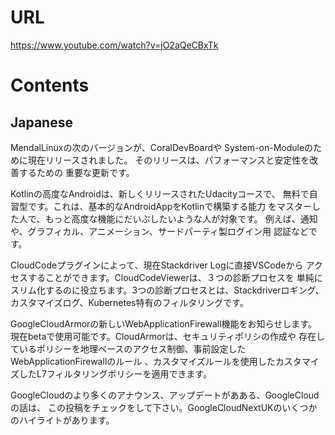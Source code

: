 # URL
https://www.youtube.com/watch?v=jO2aQeCBxTk

# Contents
## Japanese
MendalLinuxの次のバージョンが、CoralDevBoardや
System-on-Moduleのために現在リリースされました。
そのリリースは、パフォーマンスと安定性を改善するための
重要な更新です。

Kotlinの高度なAndroidは、新しくリリースされたUdacityコースで、
無料で自習型です。これは、基本的なAndroidAppをKotlinで構築する能力
をマスターした人で、もっと高度な機能にだいぶしたいような人が対象です。
例えば、通知や、グラフィカル、アニメーション、サードパーティ製ログイン用
認証などです。

CloudCodeプラグインによって、現在Stackdriver Logに直接VSCodeから
アクセスすることができます。CloudCodeViewerは、３つの診断プロセスを
単純にスリム化するのに役立ちます。3つの診断プロセスとは、Stackdriverロギング、
カスタマイズログ、Kubernetes特有のフィルタリングです。

GoogleCloudArmorの新しいWebApplicationFirewall機能をお知らせします。
現在betaで使用可能です。CloudArmorは、セキュリティポリシの作成や
存在しているポリシーを地理ベースのアクセス制御、事前設定したWebApplicationFirewallのルール
、カスタマイズルールを使用したカスタマイズしたL7フィルタリングポリシーを適用できます。

GoogleCloudのより多くのアナウンス、アップデートがあある、GoogleCloudの話は、
この投稿をチェックをして下さい。GoogleCloudNextUKのいくつかのハイライトがあります。